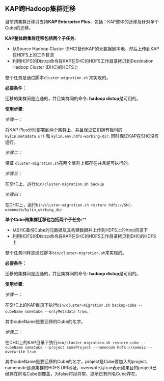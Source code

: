 ## KAP跨Hadoop集群迁移

目前跨集群迁移只支持**KAP Enterprise Plus**，包括：KAP整体的迁移及针对单个Cube的迁移。

**KAP整体跨集群迁移包括两个子任务:**

- 从Source Hadoop Cluster (SHC)备份KAP的元数据到本地，然后上传到KAP在HDFS上的工作目录
- 利用HDFS的Distcp命令将KAP在SHC的HDFS工作目录拷贝到Destination Hadoop Cluster (DHC)的HDFS上

 整个任务是通过脚本`cluster-migration.sh` 来实现的。

**必要条件：**

迁移的集群间是连通的，并且集群间的命令: **hadoop distcp**是可用的。

**使用步骤:**

*步骤一：*

将KAP Plus分别部署到两个集群上，并且保证它们拥有相同的 `kylin.metadata.url` 和 `kylin.env.hdfs-working-dir`. 同时保证KAP在SHC没有运行。

*步骤二：*

保证 `cluster-migration.sh`在两个集群上都存在并且是可执行的。

*步骤三：*

在SHC上，运行`bin/cluster-migration.sh backup`

*步骤四：*

在DHC上，运行`bin/cluster-migration.sh restore hdfs://SHC-namenode/kylin_working_dir`



**单个Cube跨集群迁移也包括两个子任务:****

- 从SHC备份Cube的元数据及其构建数据并上传到HDFS上的/tmp目录下
- 利用HDFS的Distcp命令将KAP在SHC的HDFS工作目录拷贝到DHC的HDFS上

 整个任务同样是通过脚本`bin/cluster-migration.sh`来实现的。

**必要条件：**

迁移的集群间是连通的，并且集群间的命令: **hadoop distcp**是可用的。

**使用步骤:**

*步骤一：*

在SHC上的KAP目录下执行`bin/cluster-migration.sh backup-cube --cubeName someCube --onlyMetadata true`。

其中cubeName是要迁移的Cube的名字。

*步骤二：*

在DHC上的KAP目录下执行`bin/cluster-migration.sh restore-cube --cubeName someCube --project someProject --namenode hdfs://someip --overwrite true `

其中cubeName是要迁移的Cube的名字，project是Cube要加入的project，namenode是源集群的HDFS URI地址，overwrite为true表示如果目的project已经存在同名Cube则覆盖，为false将抛异常，提示已有同名Cube存在。